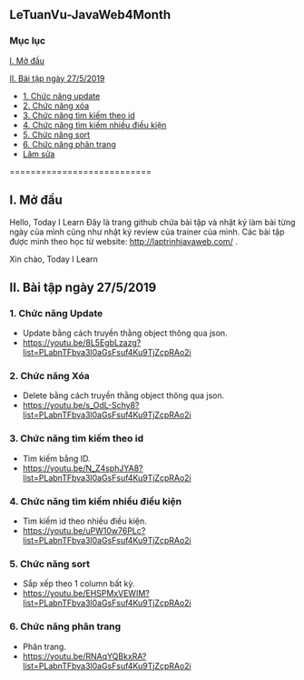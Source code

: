 ﻿
## LeTuanVu-JavaWeb4Month

### Mục lục

[I. Mở đầu](#Modau)

[II. Bài tập ngày 27/5/2019](#2752019)
- [1. Chức năng update](#2752019update)
- [2. Chức năng xóa](#2752019delete)
- [3. Chức năng tìm kiếm theo id](#2752019findid)
- [4. Chức năng tìm kiếm nhiều điều kiện](#2752019search)
- [5. Chức năng sort](#2752019sort)
- [6. Chức năng phân trang](#2752019page)
- [Lâm sửa](#meo)

===========================

<a name="Modau"></a>
## I. Mở đầu
Hello, Today I Learn
Đây là trang github chứa bài tập và nhật ký làm bài từng ngày của mình cũng như nhật ký review của trainer của mình. 
Các bài tập được minh theo học từ website: http://laptrinhjavaweb.com/ .

Xin chào, Today I Learn

<a name="2752019"></a>
## II. Bài tập ngày 27/5/2019

<a name="2752019update"></a>
### 1. Chức năng Update

- Update bằng cách truyền thằng object thông qua json.
- https://youtu.be/8L5EgbLzazg?list=PLabnTFbva3l0aGsFsuf4Ku9TjZcpRAo2i

<a name="2752019delete"></a>
### 2. Chức năng Xóa

- Delete bằng cách truyền thằng object thông qua json.
- https://youtu.be/s_OdL-Schy8?list=PLabnTFbva3l0aGsFsuf4Ku9TjZcpRAo2i

<a name="2752019findid"></a>
### 3. Chức năng tìm kiếm theo id

- Tìm kiếm bằng ID.
- https://youtu.be/N_Z4sphJYA8?list=PLabnTFbva3l0aGsFsuf4Ku9TjZcpRAo2i

<a name="2752019search"></a>
### 4. Chức năng tìm kiếm nhiều điều kiện

- Tìm kiếm id theo nhiều điều kiện.
- https://youtu.be/uPW10w76PLc?list=PLabnTFbva3l0aGsFsuf4Ku9TjZcpRAo2i

<a name="2752019sort"></a>
### 5. Chức năng sort

- Sắp xếp theo 1 column bất kỳ.
- https://youtu.be/EHSPMxVEWIM?list=PLabnTFbva3l0aGsFsuf4Ku9TjZcpRAo2i

<a name="2752019page"></a>
### 6. Chức năng phân trang

- Phân trang.
- https://youtu.be/RNAqYQBkxRA?list=PLabnTFbva3l0aGsFsuf4Ku9TjZcpRAo2i



